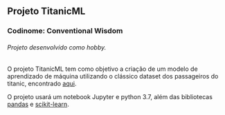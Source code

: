 ## Projeto TitanicML
### Codinome: Conventional Wisdom

###### Projeto desenvolvido como hobby.

O projeto TitanicML tem como objetivo a criação de um modelo de aprendizado de máquina utilizando o clássico dataset dos passageiros do titanic, encontrado [aqui](https://www.kaggle.com/c/titanic).

O projeto usará um notebook Jupyter e python 3.7, além das bibliotecas [pandas](https://pandas.pydata.org/) e [scikit-learn](https://scikit-learn.org/stable/).
